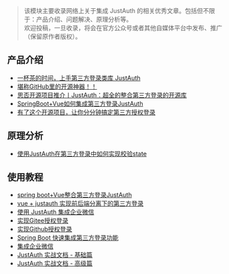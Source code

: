 > 该模块主要收录网络上关于集成 JustAuth 的相关优秀文章。包括但不限于：产品介绍、问题解决、原理分析等。    
> 欢迎投稿，一旦收录，将会在官方公众号或者其他自媒体平台中发布、推广（保留原作者版权）。

## 产品介绍
- [一杯茶的时间，上手第三方登录类库 JustAuth](https://juejin.im/post/5eaa2f50e51d454de10eab97)
- [堪称GitHub里的开源神器！！](https://www.ershicimi.com/p/613841c72102529b9b40698b84716d48)
- [思否开源项目推介丨JustAuth：超全的整合第三方登录的开源库](https://segmentfault.com/a/1190000022840091)
- [SpringBoot+Vue如何集成第三方登录JustAuth](https://segmentfault.com/a/1190000022840091)
- [有了这个开源项目，让你分分钟搞定第三方授权登录](https://www.toutiao.com/i6843975775968821764)
## 原理分析
- [使用JustAuth在第三方登录中如何实现校验state](https://segmentfault.com/a/1190000020712258)
## 使用教程
- [spring boot+Vue整合第三方登录JustAuth](https://blog.csdn.net/linfen1520/article/details/103189675)
- [vue + justauth 实现前后端分离下的第三方登录](https://blog.csdn.net/qq_40663357/article/details/101231252)
- [使用 JustAuth 集成企业微信](https://xkcoding.com/2019/08/06/use-justauth-integration-wechat-enterprise.html)
- [实现Gitee授权登录](http://t.cn/ExDKxQs)
- [实现Github授权登录](http://t.cn/EJ0Fxqo)
- [Spring Boot 快速集成第三方登录功能](http://t.cn/AiWWx5kH)
- [集成企业微信](https://mp.weixin.qq.com/s?__biz=MzA3NDk3OTIwMg==&mid=2450633170&idx=2&sn=456b70742a86948a193c691f3e47b72e&chksm=8892933fbfe51a29c1da386a2252d4bf91bfbd14e1ac0b99b783763a0d12e2e4b2d7c4369933&token=482455242&lang=zh_CN#rd)
- [JustAuth 实战文档 - 基础篇](https://tuture.co/2020/04/17/3a3253b/)
- [JustAuth 实战文档 - 高级篇](https://tuture.co/2020/04/25/732567c/)
